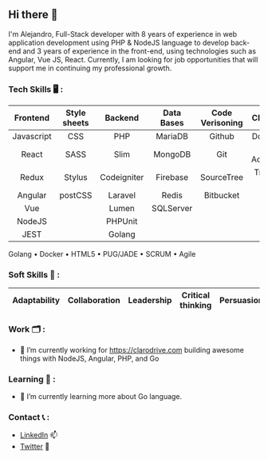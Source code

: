 ## Hi there 👋

I'm Alejandro, Full-Stack developer with 8 years of experience in web application development using PHP & NodeJS language to develop back-end and 3 years of experience in the front-end, using technologies such as Angular, Vue JS, React. Currently, I am looking for job opportunities that will support me in continuing my professional growth.

### Tech Skills 🖥 :

| Frontend   | Style sheets | Backend     | Data Bases | Code Verisoning | CI / CD    | Project Management |
| :--:   	   | :--:	  	    | :--:        | :--:       | :--: 	      	 | :--:       | :--:               |
| Javascript | CSS    	    | PHP         | MariaDB    | Github          | Docker     | SCRUM              |
| React      | SASS   	    | Slim        | MongoDB    | Git             | GH Actions | Agile              |
| Redux      | Stylus 	    | Codeigniter | Firebase   | SourceTree      | Travis CI  | PMI                |                  
| Angular    | postCSS	    | Laravel     | Redis      | Bitbucket       |            |                    |
| Vue        | 		  	      | Lumen       | SQLServer  |                 |            |                    |
| NodeJS     |		  	      | PHPUnit     |            |                 |            |                    |
| JEST       |		    	    | Golang      |            |                 |            |                    |


Golang • Docker • HTML5 • PUG/JADE • SCRUM • Agile

### Soft Skills 👤 :

| Adaptability | Collaboration | Leadership | Critical thinking | Persuasion |
| :----------: | :----------:  | :--------: | :---------------: | :--------: |

### Work 🗂 :

  - 🔭 I’m currently working for https://clarodrive.com building awesome things with NodeJS, Angular, PHP, and Go

### Learning 📓 :
  - 🌱 I’m currently learning more about Go language.

### Contact 📞 :

- [LinkedIn](https://www.linkedin.com/in/alejandro-cortez/) 📫 
- [Twitter](https://twitter.com/ziker_on) 🐤
